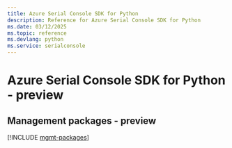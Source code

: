 ```yaml
---
title: Azure Serial Console SDK for Python
description: Reference for Azure Serial Console SDK for Python
ms.date: 03/12/2025
ms.topic: reference
ms.devlang: python
ms.service: serialconsole
---
```

# Azure Serial Console SDK for Python - preview

## Management packages - preview
[!INCLUDE [mgmt-packages](serial-console-mgmt-index.md)]